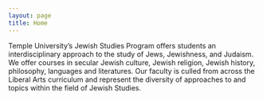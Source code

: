```yaml
---
layout: page
title: Home
---
```


Temple University’s Jewish Studies Program offers students an interdisciplinary approach to the study of Jews, Jewishness, and Judaism. We offer courses in secular Jewish culture, Jewish religion, Jewish history, philosophy, languages and literatures. Our faculty is culled from across the Liberal Arts curriculum and represent the diversity of approaches to and topics within the field of Jewish Studies.
